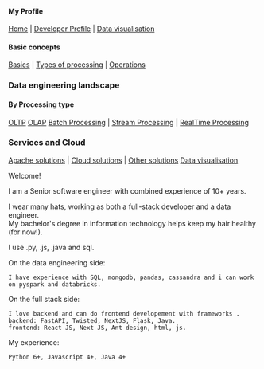 #### My Profile

[Home](./README.md) | [Developer Profile](https://venu-mallik.pages.dev) | [Data visualisation](https://climate.pages.dev)


#### Basic concepts

[Basics](./data_basic.md) | [Types of processing](./types.md) | [Operations](./data_operations.md)

### Data engineering landscape

#### By Processing type

[OLTP](./oltp.md) [OLAP](./olap.md) [Batch Processing](./batch.md) | [Stream Processing](./streams.md) | [RealTime Processing](./realtime.md)

### Services and Cloud

[Apache solutions](./apache.md) |  [Cloud solutions](./cloud.md) | [Other solutions](./data_services.md) [Data visualisation](./visual.md)


Welcome!

I am a Senior software engineer with combined experience of 10+ years.

I wear many hats, working as both a full-stack developer and a data engineer.\
My bachelor's degree in information technology helps keep my hair healthy (for now!).

I use .py, .js, .java and sql.

On the data engineering side:

    I have experience with SQL, mongodb, pandas, cassandra and i can work on pyspark and databricks.

On the full stack side:

    I love backend and can do frontend developement with frameworks . 
    backend: FastAPI, Twisted, NextJS, Flask, Java.
    frontend: React JS, Next JS, Ant design, html, js.

My experience: 
    
    Python 6+, Javascript 4+, Java 4+


